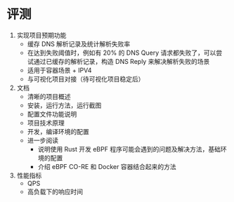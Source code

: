 # 评测

1. 实现项目预期功能
    - 缓存 DNS 解析记录及统计解析失败率
    - 在达到失败阈值时，例如有 20% 的 DNS Query 请求都失败了，可以尝试通过已缓存的解析记录，构造 DNS Reply 来解决解析失败的场景
    - 适用于容器场景 + IPV4
    - 与可视化项目对接（待可视化项目稳定后）
2. 文档
    - 清晰的项目概述
    - 安装，运行方法，运行截图
    - 配置文件功能说明
    - 项目技术原理
    - 开发，编译环境的配置
    - 进一步阅读
        - 说明使用 Rust 开发 eBPF 程序可能会遇到的问题及解决方法，基础环境的配置
        - 介绍 eBPF CO-RE 和 Docker 容器结合起来的方法
3. 性能指标
    - QPS
    - 高负载下的响应时间